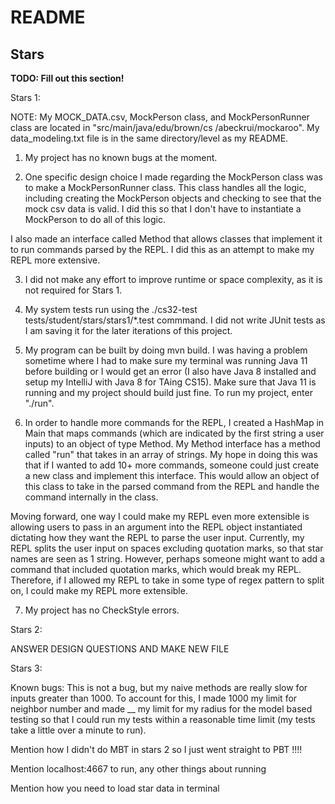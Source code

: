 # README

## Stars
**TODO: Fill out this section!**


Stars 1:

NOTE: My MOCK_DATA.csv, MockPerson class, and MockPersonRunner class are located in "src/main/java/edu/brown/cs
/abeckrui/mockaroo". My data_modeling.txt file is in the same directory/level as my README.


1) My project has no known bugs at the moment.

2) One specific design choice I made regarding the MockPerson class was to make a MockPersonRunner 
class. This class handles all the logic, including creating the MockPerson objects and checking to see 
   that the mock csv data is valid. I did this so that I don't have to instantiate a MockPerson to do 
   all of this logic. 
   
I also made an interface called Method that allows classes that implement it to run commands parsed 
by the REPL. I did this as an attempt to make my REPL more extensive. 

3) I did not make any effort to improve runtime or space complexity, as it is not required for Stars 1.

4) My system tests run using the ./cs32-test tests/student/stars/stars1/*.test commmand. I did not write 
JUnit tests as I am saving it for the later iterations of this project. 
   
5) My program can be built by doing mvn build. I was having a problem sometime where I had to make sure my 
terminal was running Java 11 before building or I would get an error (I also have Java 8 installed and setup
   my IntelliJ with Java 8 for TAing CS15). Make sure that Java 11 is running and my project should build just
   fine. To run my project, enter "./run".
   
6) In order to handle more commands for the REPL, I created a HashMap in Main that maps commands (which are
   indicated by the first string a user inputs) to an object of type Method. My Method interface has a method
   called "run" that takes in an array of strings. My hope in doing this was that if I wanted to add 10+ more
   commands, someone could just create a new class and implement this interface. This would allow an object
   of this class to take in the parsed command from the REPL and handle the command internally in the class.
   
Moving forward, one way I could make my REPL even more extensible is allowing users to pass in an argument into
the REPL object instantiated dictating how they want the REPL to parse the user input. Currently, my REPL splits
the user input on spaces excluding quotation marks, so that star names are seen as 1 string. However, perhaps
someone might want to add a command that included quotation marks, which would break my REPL. Therefore, if 
I allowed my REPL to take in some type of regex pattern to split on, I could make my REPL more extensible.

7) My project has no CheckStyle errors. 
   

Stars 2:

ANSWER DESIGN QUESTIONS AND MAKE NEW FILE

Stars 3:

Known bugs: This is not a bug, but my naive methods are really slow for inputs greater than 1000. 
To account for this, I made 1000 my limit for neighbor number and made __ my limit for my radius 
for the model based testing so that I could run my tests within a reasonable time limit (my tests 
take a little over a minute to run).


Mention how I didn't do MBT in stars 2 so I just went straight to PBT !!!!


Mention localhost:4667 to run, any other things about running

Mention how you need to load star data in terminal 
